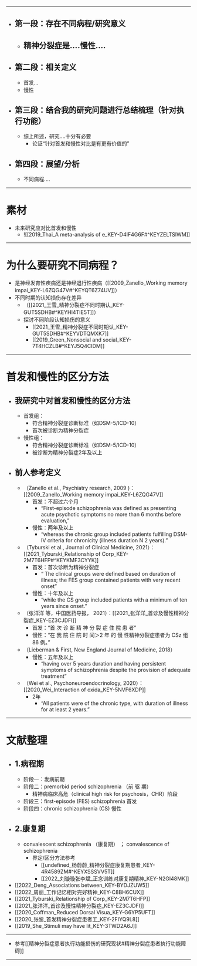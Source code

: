 ----

- ## 第一段：存在不同病程/研究意义
	- 精神分裂症是....慢性....
		- 
- ## 第二段：相关定义
	- 首发...
	- 慢性
- ## 第三段：结合我的研究问题进行总结梳理（针对执行功能）
	- 综上所述，研究....十分有必要
		- 论证“针对首发和慢性对比是有更有价值的”
- ## 第四段：展望/分析
	- 不同病程....

-------

# 素材
- 未来研究应对比首发和慢性
	- ![[2019_Thai_A meta-analysis of e_KEY-D4IF4G6F#^KEYZELTSIWM]]


---
# 为什么要研究不同病程？
- 是神经发育性疾病还是神经退行性疾病（[[2009_Zanello_Working memory impai_KEY-L6ZQG47V#^KEYQT6Z74UV]]）
- 不同时期的认知损伤存在差异
	- （[[2021_王雪_精神分裂症不同时期认_KEY-GUT5SDHB#^KEYHI4TIE5T]]）
	- 探讨不同阶段认知损伤的意义
		- [[2021_王雪_精神分裂症不同时期认_KEY-GUT5SDHB#^KEYVDTQMXK7]]
		- [[2019_Green_Nonsocial and social_KEY-7T4HCZLB#^KEYJ5Q4CIDM]]
----
# 首发和慢性的区分方法

- ## 我研究中对首发和慢性的区分方法
	- 首发组：
		- 符合精神分裂症诊断标准（如DSM-5/ICD-10）
		- 首次被诊断为精神分裂症
	- 慢性组：
		- 符合精神分裂症诊断标准（如DSM-5/ICD-10）
		- 被诊断为精神分裂症2年及以上
- ## 前人参考定义
	- （Zanello et al., Psychiatry research, 2009 )：[[2009_Zanello_Working memory impai_KEY-L6ZQG47V]]
		- 首发：不超过六个月
			- “First-episode schizophrenia was defined as presenting acute psychotic symptoms no more than 6 months before evaluation,”
		- 慢性：两年及以上
			- “whereas the chronic group included patients fulfilling DSM-IV criteria for chronicity (illness duration N 2 years).”
	-  （Tyburski et al., Journal of Clinical Medicine, 2021）：[[2021_Tyburski_Relationship of Corp_KEY-2M7T6HFP#^KEYKMF3CYYK]]
		- 首发：首次诊断为精神分裂症
			- “ The clinical groups were defined based on duration of illness; the FES group contained patients with very recent onset” 
		- 慢性：十年及以上
			- “while the CS group included patients with a minimum of ten years since onset.”
	- （张洋洋 等，中国医药导报， 2021）：[[2021_张洋洋_首诊及慢性精神分裂症_KEY-EZ3CJDFI]]
		- 首发：“首 次 诊 断 精 神 分 裂 症 住 院 患 者”
		- 慢性：“在 我 院 住 院 时 间＞2 年 的 慢 性精神分裂症患者为 CSz 组 86 例。”
	- （Lieberman & First, New England Journal of Medicine, 2018）
		- 慢性：五年及以上
			- “having over 5 years duration and having persistent symptoms of schizophrenia despite the provision of adequate treatment”
	- （Wei et al., Psychoneuroendocrinology, 2020）：[[2020_Wei_Interaction of oxida_KEY-5NVF6XDP]]
		- 2年
			- “All patients were of the chronic type, with duration of illness for at least 2 years.”
------
# 文献整理

- ## 1.病程期
	- 阶段一：发病前期
	- 阶段二：premorbid period  schizophrenia  （前 驱 期）
		- 精神病临床高危（clinical high risk for psychosis，CHR）阶段
	- 阶段三：first-episode (FES)  schizophrenia 首发
	- 阶段四：chronic schizophrenia (CS) 慢性
- ## 2.康复期
	- convalescent schizophrenia （康复期） ； convalescence of schizophrenia
		- 界定/区分方法参考
			- [[undefined_杨蔚蔚_精神分裂症康复期患者_KEY-4R4589ZM#^KEYXSSSVV5T]]
			- [[2022_刘璇璇张李斌_正念训练对康复期精神_KEY-N2GI48MK]]
- [[2022_Deng_Associations between_KEY-BYDJZUW5]]
- [[2022_周丽_工作记忆相对完好精神_KEY-C8BH6CUX]]
- [[2021_Tyburski_Relationship of Corp_KEY-2M7T6HFP]]
- [[2021_张洋洋_首诊及慢性精神分裂症_KEY-EZ3CJDFI]]
- [[2020_Coffman_Reduced Dorsal Visua_KEY-G6YP5UFT]]
- [[2020_张黎_首发精神分裂症患者工_KEY-2FIYQ9L8]]
- [[2019_She_Stimuli may have lit_KEY-3TWD2A6J]]
-----
- 参考[[精神分裂症患者执行功能损伤的研究现状#精神分裂症患者执行功能障碍]]


----
